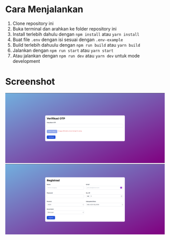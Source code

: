 # Cara Menjalankan

1. Clone repository ini
2. Buka terminal dan arahkan ke folder repository ini
3. Install terlebih dahulu dengan `npm install` atau `yarn install`
4. Buat file `.env` dengan isi sesuai dengan `.env-example`
5. Build terlebih dahuulu dengan `npm run build` atau `yarn build`
6. Jalankan dengan `npm run start` atau `yarn start`
7. Atau jalankan dengan `npm run dev` atau `yarn dev` untuk mode development

# Screenshot

![Registrasi](public/1.png)
![Verifikasi](public/2.png)
